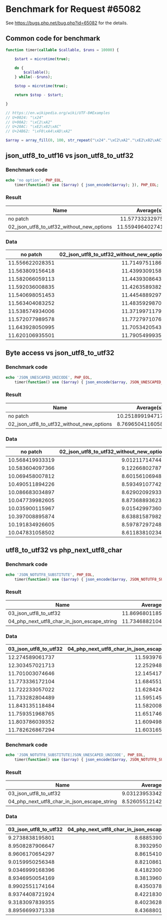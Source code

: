Benchmark for Request #65082	
============================

See https://bugs.php.net/bug.php?id=65082 for the details.

Common code for benchmark
-------------------------

```php
function timer(callable $callable, $runs = 10000) {

    $start = microtime(true);

    do {
        $callable();
    } while(--$runs);

    $stop = microtime(true);

    return $stop - $start;

}

// https://en.wikipedia.org/wiki/UTF-8#Examples
// U+0024: "\x24"
// U+00A2: "\xC2\xA2"
// U+20AC: "\xE2\x82\xAC"
// U+24B62: "\xF0\xA4\xAD\xA2"

$array = array_fill(0, 100, str_repeat("\x24"."\xC2\xA2"."\xE2\x82\xAC"."\xF0\xA4\xAD\xA2", 100));
```

json_utf8_to_utf16 vs json_utf8_to_utf32
----------------------------------------

### Benchmark code

```php
echo 'no option', PHP_EOL,
    timer(function() use ($array) { json_encode($array); }), PHP_EOL;
```

### Result

| Name                                      | Average(s)      | 
| ----------------------------------------- |----------------:|
| no patch                                  | 11.57733232975  |
| 02_json_utf8_to_utf32_without_new_options | 11.559496402741 |

### Data

| no patch        | 02_json_utf8_to_utf32_without_new_options |
| --------------- | ----------------------------------------: |
| 11.556622028351 | 11.714975118637 |
| 11.563809156418 | 11.439930915833 |
| 11.582066059113 | 11.443930864334 |
| 11.592036008835 | 11.426358938217 |
| 11.540698051453 | 11.445488929749 |
| 11.563404083252 | 11.483592987061 |
| 11.538574934006 | 11.371997117996 |
| 11.572077989578 | 11.772797107697 |
| 11.643928050995 | 11.705342054367 |
| 11.620106935501 | 11.790549993515 |

Byte access vs json_utf8_to_utf32
---------------------------------

### Benchmark code

```php
echo 'JSON_UNESCAPED_UNICODE', PHP_EOL,
    timer(function() use ($array) { json_encode($array, JSON_UNESCAPED_UNICODE); }), PHP_EOL;
```

### Result

| Name                                      | Average(s)      | 
| ----------------------------------------- |----------------:|
| no patch                                  | 10.251899194717 |
| 02_json_utf8_to_utf32_without_new_options | 8.7696504116058 |

### Data

| no patch        | 02_json_utf8_to_utf32_without_new_options |
| --------------- | ----------------------------------------: |
| 10.568419933319 | 9.0121171474457 |
| 10.583604097366 | 9.1226680278778 |
| 10.069458007812 | 8.6015610694885 |
| 10.490511894226 | 8.5934910774231 |
| 10.086683034897 | 8.6290209293365 |
| 10.047739982605 | 8.8736889362335 |
| 10.035900115967 | 9.0154299736023 |
| 10.397008895874 | 8.6388158798218 |
| 10.191834926605 | 8.5978729724884 |
| 10.047831058502 | 8.6118381023407 |


utf8_to_utf32 vs php_next_utf8_char
-----------------------------------

### Benchmark code

```php
echo 'JSON_NOTUTF8_SUBSTITUTE', PHP_EOL,
    timer(function() use ($array) { json_encode($array, JSON_NOTUTF8_SUBSTITUTE); }), PHP_EOL;
```

### Result

| Name                                        | Average(s)      |
| ------------------------------------------- |----------------:|
| 03_json_utf8_to_utf32                       | 11.869680118561 |
| 04_php_next_utf8_char_in_json_escape_string | 11.734688210488 |

### Data

| 03_json_utf8_to_utf32 | 04_php_next_utf8_char_in_json_escape_string |
| --------------------- | ------------------------------------------: |
| 12.274589061737       | 11.593976020813 |
| 12.303457021713       | 12.252948045731 |
| 11.701003074646       | 12.145417928696 |
| 11.773336172104       | 11.684551000595 |
| 11.722233057022       | 11.628424882889 |
| 11.733282804489       | 11.595145940781 |
| 11.843135118484       | 11.582008123398 |
| 11.759351968765       | 11.651746988297 |
| 11.803786039352       | 11.609498023987 |
| 11.782626867294       | 11.603165149689 |


### Benchmark code

```php
echo 'JSON_NOTUTF8_SUBSTITUTE|JSON_UNESCAPED_UNICODE', PHP_EOL,
    timer(function() use ($array) { json_encode($array, JSON_NOTUTF8_SUBSTITUTE|JSON_UNESCAPED_UNICODE); }), PHP_EOL;
```

### Result

| Name                                        | Average(s)      |
| ------------------------------------------- |----------------:|
| 03_json_utf8_to_utf32                       | 9.0312395334244 |
| 04_php_next_utf8_char_in_json_escape_string | 8.5260551214218 |

### Data

| 03_json_utf8_to_utf32 | 04_php_next_utf8_char_in_json_escape_string |
| --------------------- | ------------------------------------------: |
| 9.2738838195801       | 8.6885390281677 |
| 8.9508287906647       | 8.3932950496674 |
| 8.9606170654297       | 8.8615410327911 |
| 9.0159950256348       | 8.8210861682892 |
| 9.0346999168396       | 8.4182300567627 |
| 8.9346950054169       | 8.3813960552216 |
| 8.9902551174164       | 8.4350378513336 |
| 8.9374408721924       | 8.4221830368042 |
| 9.3183097839355       | 8.4023628234863 |
| 8.8956699371338       | 8.4368801116943 |
